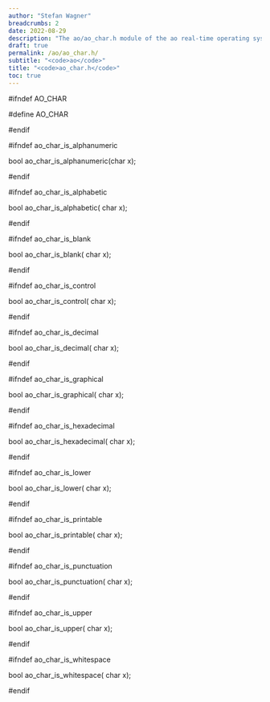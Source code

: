 ```yaml
---
author: "Stefan Wagner"
breadcrumbs: 2
date: 2022-08-29
description: "The ao/ao_char.h module of the ao real-time operating system."
draft: true
permalink: /ao/ao_char.h/ 
subtitle: "<code>ao</code>"
title: "<code>ao_char.h</code>"
toc: true
---
```


#ifndef AO_CHAR

#define AO_CHAR

#endif

#ifndef ao_char_is_alphanumeric

bool    ao_char_is_alphanumeric(char x);

#endif

#ifndef ao_char_is_alphabetic

bool    ao_char_is_alphabetic(  char x);

#endif

#ifndef ao_char_is_blank

bool    ao_char_is_blank(       char x);

#endif

#ifndef ao_char_is_control

bool    ao_char_is_control(     char x);

#endif

#ifndef ao_char_is_decimal

bool    ao_char_is_decimal(     char x);

#endif

#ifndef ao_char_is_graphical

bool    ao_char_is_graphical(   char x);

#endif

#ifndef ao_char_is_hexadecimal

bool    ao_char_is_hexadecimal( char x);

#endif

#ifndef ao_char_is_lower

bool    ao_char_is_lower(       char x);

#endif

#ifndef ao_char_is_printable

bool    ao_char_is_printable(   char x);

#endif

#ifndef ao_char_is_punctuation

bool    ao_char_is_punctuation( char x);

#endif

#ifndef ao_char_is_upper

bool    ao_char_is_upper(       char x);

#endif

#ifndef ao_char_is_whitespace

bool    ao_char_is_whitespace(  char x);

#endif


